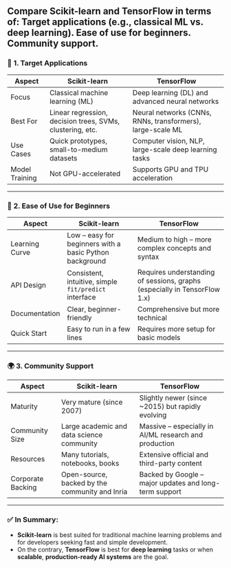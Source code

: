 Compare Scikit-learn and TensorFlow in terms of:
Target applications (e.g., classical ML vs. deep learning).
Ease of use for beginners.
Community support.
---

### 📌 **1. Target Applications**

| Aspect         | **Scikit-learn**                                          | **TensorFlow**                                             |
| -------------- | --------------------------------------------------------- | ---------------------------------------------------------- |
| Focus          | Classical machine learning (ML)                           | Deep learning (DL) and advanced neural networks            |
| Best For       | Linear regression, decision trees, SVMs, clustering, etc. | Neural networks (CNNs, RNNs, transformers), large-scale ML |
| Use Cases      | Quick prototypes, small-to-medium datasets                | Computer vision, NLP, large-scale deep learning tasks      |
| Model Training | Not GPU-accelerated                                       | Supports GPU and TPU acceleration                          |

---

### 👶 **2. Ease of Use for Beginners**

| Aspect         | **Scikit-learn**                                        | **TensorFlow**                                                            |
| -------------- | ------------------------------------------------------- | ------------------------------------------------------------------------- |
| Learning Curve | Low – easy for beginners with a basic Python background | Medium to high – more complex concepts and syntax                         |
| API Design     | Consistent, intuitive, simple `fit/predict` interface   | Requires understanding of sessions, graphs (especially in TensorFlow 1.x) |
| Documentation  | Clear, beginner-friendly                                | Comprehensive but more technical                                          |
| Quick Start    | Easy to run in a few lines                              | Requires more setup for basic models                                      |

---

### 🌍 **3. Community Support**

| Aspect            | **Scikit-learn**                               | **TensorFlow**                                         |
| ----------------- | ---------------------------------------------- | ------------------------------------------------------ |
| Maturity          | Very mature (since 2007)                       | Slightly newer (since \~2015) but rapidly evolving     |
| Community Size    | Large academic and data science community      | Massive – especially in AI/ML research and production  |
| Resources         | Many tutorials, notebooks, books               | Extensive official and third-party content             |
| Corporate Backing | Open-source, backed by the community and Inria | Backed by Google – major updates and long-term support |

---

### ✅ **In Summary:**

* **Scikit-learn** is best suited for traditional machine learning problems and for developers seeking fast and simple development.
* On the contrary, **TensorFlow** is best for **deep learning** tasks or when **scalable**, **production-ready AI systems** are the goal.

